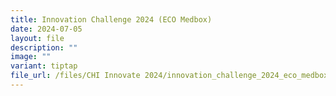 ```yaml
---
title: Innovation Challenge 2024 (ECO Medbox)
date: 2024-07-05
layout: file
description: ""
image: ""
variant: tiptap
file_url: /files/CHI Innovate 2024/innovation_challenge_2024_eco_medbox.pdf
---
```

